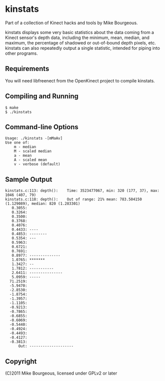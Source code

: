 kinstats
========
Part of a collection of Kinect hacks and tools by Mike Bourgeous.

kinstats displays some very basic statistics about the data coming from a Kinect
sensor's depth data, including the minimum, mean, median, and maximum, the
percentage of shadowed or out-of-bound depth pixels, etc.  kinstats can also
repeatedly output a single statistic, intended for piping into other programs.

Requirements
------------
You will need libfreenect from the OpenKinect project to compile kinstats.

Compiling and Running
---------------------
    $ make
    $ ./kinstats

Command-line Options
--------------------
    Usage: ./kinstats -[mMaAv]
    Use one of:
    	m - median
    	M - scaled median
    	a - mean
    	A - scaled mean
    	v - verbose (default)

Sample Output
-------------
    kinstats.c:113: depth():	Time: 3523477067, min: 320 (177, 37), max: 1046 (407, 79)
    kinstats.c:118: depth():	Out of range: 21% mean: 783.504150 (1.129089), median: 820 (1.283301)
       0.3055: 
       0.3264: 
       0.3500: 
       0.3768: 
       0.4076: 
       0.4433: ----
       0.4853: --------
       0.5354: ---
       0.5963: 
       0.6721: 
       0.7691: 
       0.8977: --------------
       1.0765: *******
       1.3427: --
       1.7812: -----------
       2.6411: ---------------
       5.0959: -----
      71.2519: 
      -5.9470: 
      -2.8530: 
      -1.8754: 
      -1.3957: 
      -1.1105: 
      -0.9213: 
      -0.7865: 
      -0.6855: 
      -0.6069: 
      -0.5440: 
      -0.4924: 
      -0.4493: 
      -0.4127: 
      -0.3813: 
          Out: --------------------

Copyright
---------
(C)2011 Mike Bourgeous, licensed under GPLv2 or later

